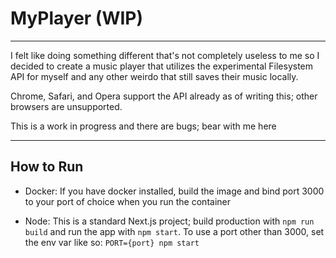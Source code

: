 # MyPlayer (WIP)

---

I felt like doing something different that's not completely useless to me
so I decided to create a music player that utilizes the experimental
Filesystem API for myself and any other weirdo that still saves their music locally.

Chrome, Safari, and Opera support the API already as of writing this; other browsers
are unsupported.

This is a work in progress and there are bugs; bear with me here

---

## How to Run

  - Docker: If you have docker installed, build the image and bind port 3000 to
    your port of choice when you run the container

  - Node: This is a standard Next.js project; build production with `npm run build`
    and run the app with `npm start`. To use a port other than 3000, set the env var
    like so: `PORT={port} npm start`
